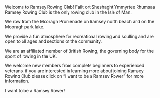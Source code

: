 Welcome to Ramsey Rowing Club!
Failt ort Sheshaght Ymmyrtee Rhumsaa
Ramsey Rowing Club is the only rowing club in the Isle of Man.

We row from the Mooragh Promenade on Ramsey north beach and on the Mooragh park lake.

We provide a fun atmosphere for recreational rowing and sculling and are open to all ages and sections of the community.

We are an affiliated member of British Rowing, the governing body for the sport of rowing in the UK.

We welcome new members from complete beginners to experienced veterans, if you are interested in learning more about joining Ramsey Rowing Club please click on “I want to be a Ramsey Rower” for more information.

 I want to be a Ramsey Rower! 